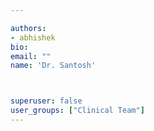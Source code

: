 ```yaml
---

authors:
- abhishek
bio: 
email: ""
name: 'Dr. Santosh'



superuser: false
user_groups: ["Clinical Team"]
---
```



